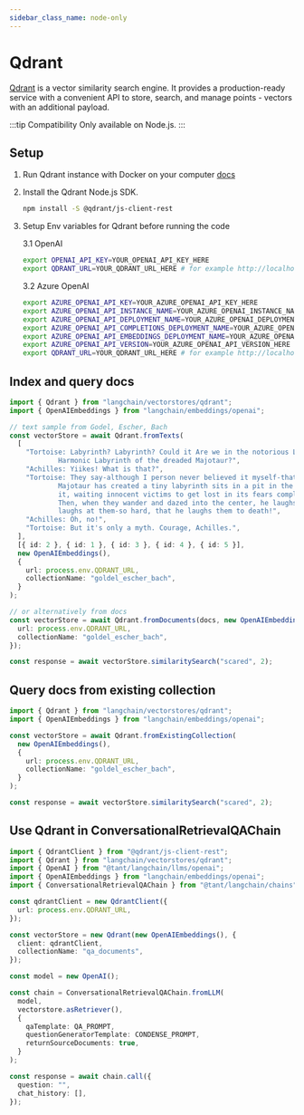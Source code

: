 ```yaml
---
sidebar_class_name: node-only
---
```


# Qdrant

[Qdrant](https://qdrant.tech/) is a vector similarity search engine. It provides a production-ready service with a convenient API to store, search, and manage points - vectors with an additional payload.

:::tip Compatibility
Only available on Node.js.
:::

## Setup

1. Run Qdrant instance with Docker on your computer [docs](https://qdrant.tech/documentation/install/)
2. Install the Qdrant Node.js SDK.

   ```bash npm2yarn
   npm install -S @qdrant/js-client-rest
   ```

3. Setup Env variables for Qdrant before running the code

   3.1 OpenAI

   ```bash
   export OPENAI_API_KEY=YOUR_OPENAI_API_KEY_HERE
   export QDRANT_URL=YOUR_QDRANT_URL_HERE # for example http://localhost:6333
   ```

   3.2 Azure OpenAI

   ```bash
   export AZURE_OPENAI_API_KEY=YOUR_AZURE_OPENAI_API_KEY_HERE
   export AZURE_OPENAI_API_INSTANCE_NAME=YOUR_AZURE_OPENAI_INSTANCE_NAME_HERE
   export AZURE_OPENAI_API_DEPLOYMENT_NAME=YOUR_AZURE_OPENAI_DEPLOYMENT_NAME_HERE
   export AZURE_OPENAI_API_COMPLETIONS_DEPLOYMENT_NAME=YOUR_AZURE_OPENAI_COMPLETIONS_DEPLOYMENT_NAME_HERE
   export AZURE_OPENAI_API_EMBEDDINGS_DEPLOYMENT_NAME=YOUR_AZURE_OPENAI_EMBEDDINGS_DEPLOYMENT_NAME_HERE
   export AZURE_OPENAI_API_VERSION=YOUR_AZURE_OPENAI_API_VERSION_HERE
   export QDRANT_URL=YOUR_QDRANT_URL_HERE # for example http://localhost:6333
   ```

## Index and query docs

```typescript
import { Qdrant } from "langchain/vectorstores/qdrant";
import { OpenAIEmbeddings } from "langchain/embeddings/openai";

// text sample from Godel, Escher, Bach
const vectorStore = await Qdrant.fromTexts(
  [
    "Tortoise: Labyrinth? Labyrinth? Could it Are we in the notorious Little\
            Harmonic Labyrinth of the dreaded Majotaur?",
    "Achilles: Yiikes! What is that?",
    "Tortoise: They say-although I person never believed it myself-that an I\
            Majotaur has created a tiny labyrinth sits in a pit in the middle of\
            it, waiting innocent victims to get lost in its fears complexity.\
            Then, when they wander and dazed into the center, he laughs and\
            laughs at them-so hard, that he laughs them to death!",
    "Achilles: Oh, no!",
    "Tortoise: But it's only a myth. Courage, Achilles.",
  ],
  [{ id: 2 }, { id: 1 }, { id: 3 }, { id: 4 }, { id: 5 }],
  new OpenAIEmbeddings(),
  {
    url: process.env.QDRANT_URL,
    collectionName: "goldel_escher_bach",
  }
);

// or alternatively from docs
const vectorStore = await Qdrant.fromDocuments(docs, new OpenAIEmbeddings(), {
  url: process.env.QDRANT_URL,
  collectionName: "goldel_escher_bach",
});

const response = await vectorStore.similaritySearch("scared", 2);
```

## Query docs from existing collection

```typescript
import { Qdrant } from "langchain/vectorstores/qdrant";
import { OpenAIEmbeddings } from "langchain/embeddings/openai";

const vectorStore = await Qdrant.fromExistingCollection(
  new OpenAIEmbeddings(),
  {
    url: process.env.QDRANT_URL,
    collectionName: "goldel_escher_bach",
  }
);

const response = await vectorStore.similaritySearch("scared", 2);
```

## Use Qdrant in ConversationalRetrievalQAChain

```typescript
import { QdrantClient } from "@qdrant/js-client-rest";
import { Qdrant } from "langchain/vectorstores/qdrant";
import { OpenAI } from "@tant/langchain/llms/openai";
import { OpenAIEmbeddings } from "langchain/embeddings/openai";
import { ConversationalRetrievalQAChain } from "@tant/langchain/chains";

const qdrantClient = new QdrantClient({
  url: process.env.QDRANT_URL,
});

const vectorStore = new Qdrant(new OpenAIEmbeddings(), {
  client: qdrantClient,
  collectionName: "qa_documents",
});

const model = new OpenAI();

const chain = ConversationalRetrievalQAChain.fromLLM(
  model,
  vectorstore.asRetriever(),
  {
    qaTemplate: QA_PROMPT,
    questionGeneratorTemplate: CONDENSE_PROMPT,
    returnSourceDocuments: true,
  }
);

const response = await chain.call({
  question: "",
  chat_history: [],
});
```
